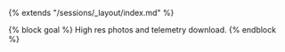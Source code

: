 {% extends "/sessions/_layout/index.md" %}

{% block goal %}
High res photos and telemetry download.
{% endblock %}
